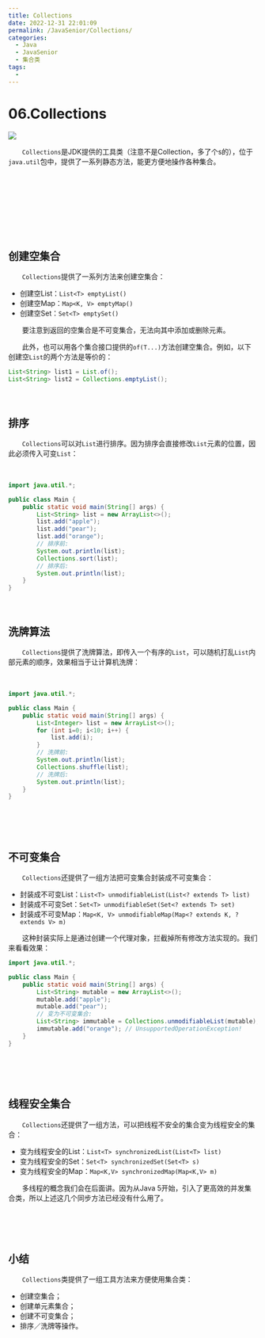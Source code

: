 ```yaml
---
title: Collections
date: 2022-12-31 22:01:09
permalink: /JavaSenior/Collections/
categories:
  - Java
  - JavaSenior
  - 集合类
tags:
  - 
---
```



# 06.Collections

![](https://image.peterjxl.com/blog/49-20221231210505-cz1m7oi.jpg)


　　`Collections`是JDK提供的工具类（注意不是Collection，多了个s的），位于`java.util`包中，提供了一系列静态方法，能更方便地操作各种集合。

<!-- more -->　　‍

　　‍

　　‍

　　‍

## 创建空集合

　　`Collections`提供了一系列方法来创建空集合：

* 创建空List：`List<T> emptyList()`
* 创建空Map：`Map<K, V> emptyMap()`
* 创建空Set：`Set<T> emptySet()`

　　要注意到返回的空集合是不可变集合，无法向其中添加或删除元素。

　　此外，也可以用各个集合接口提供的`of(T...)`方法创建空集合。例如，以下创建空`List`的两个方法是等价的：

```java
List<String> list1 = List.of();
List<String> list2 = Collections.emptyList();
```

　　‍

## 排序

　　`Collections`可以对`List`进行排序。因为排序会直接修改`List`元素的位置，因此必须传入可变`List`：

　　‍

```java
import java.util.*;

public class Main {
    public static void main(String[] args) {
        List<String> list = new ArrayList<>();
        list.add("apple");
        list.add("pear");
        list.add("orange");
        // 排序前:
        System.out.println(list);
        Collections.sort(list);
        // 排序后:
        System.out.println(list);
    }
}

```

　　‍

## 洗牌算法

　　`Collections`提供了洗牌算法，即传入一个有序的`List`，可以随机打乱`List`内部元素的顺序，效果相当于让计算机洗牌：

　　‍

```java
import java.util.*;

public class Main {
    public static void main(String[] args) {
        List<Integer> list = new ArrayList<>();
        for (int i=0; i<10; i++) {
            list.add(i);
        }
        // 洗牌前:
        System.out.println(list);
        Collections.shuffle(list);
        // 洗牌后:
        System.out.println(list);
    }
}
```

　　‍

　　‍

## 不可变集合

　　`Collections`还提供了一组方法把可变集合封装成不可变集合：

* 封装成不可变List：`List<T> unmodifiableList(List<? extends T> list)`
* 封装成不可变Set：`Set<T> unmodifiableSet(Set<? extends T> set)`
* 封装成不可变Map：`Map<K, V> unmodifiableMap(Map<? extends K, ? extends V> m)`

　　这种封装实际上是通过创建一个代理对象，拦截掉所有修改方法实现的。我们来看看效果：

```java
import java.util.*;

public class Main {
    public static void main(String[] args) {
        List<String> mutable = new ArrayList<>();
        mutable.add("apple");
        mutable.add("pear");
        // 变为不可变集合:
        List<String> immutable = Collections.unmodifiableList(mutable);
        immutable.add("orange"); // UnsupportedOperationException!
    }
}
```

　　‍

　　‍

## 线程安全集合

　　`Collections`还提供了一组方法，可以把线程不安全的集合变为线程安全的集合：

* 变为线程安全的List：`List<T> synchronizedList(List<T> list)`
* 变为线程安全的Set：`Set<T> synchronizedSet(Set<T> s)`
* 变为线程安全的Map：`Map<K,V> synchronizedMap(Map<K,V> m)`

　　多线程的概念我们会在后面讲。因为从Java 5开始，引入了更高效的并发集合类，所以上述这几个同步方法已经没有什么用了。

　　‍

　　‍

## 小结

　　`Collections`类提供了一组工具方法来方便使用集合类：

* 创建空集合；
* 创建单元素集合；
* 创建不可变集合；
* 排序／洗牌等操作。
